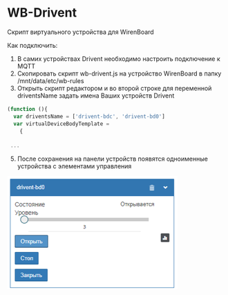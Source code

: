 # WB-Drivent
Скрипт виртуального устройства для  WirenBoard

Как подключить:
1. В самих устройствах Drivent необходимо настроить подключение к MQTT
2. Скопировать скрипт wb-drivent.js на устройство WirenBoard в папку /mnt/data/etc/wb-rules
3. Открыть скрипт редактором и во второй строке для переменной driventsName задать имена Ваших устройств Drivent
   
```js
(function (){
  var driventsName = ['drivent-bdc', 'drivent-bd0']
  var virtualDeviceBodyTemplate =
	{

 ...

```
 
5. После сохранения на панели устройств появятся одноименные устройства с элементами управления

![изображение](./doc/drivent.png)
